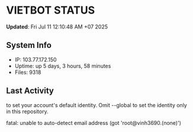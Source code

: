 # VIETBOT STATUS
**Updated**: Fri Jul 11 12:10:48 AM +07 2025

## System Info
- IP: 103.77.172.150
- Uptime: up 5 days, 3 hours, 58 minutes
- Files: 9318

## Last Activity

to set your account's default identity.
Omit --global to set the identity only in this repository.

fatal: unable to auto-detect email address (got 'root@vinh3690.(none)')
